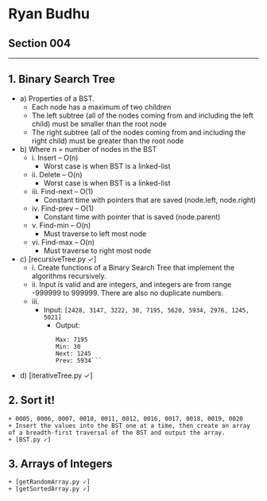 # Ryan Budhu
## Section 004
---
## 1. Binary Search Tree
  + a) Properties of a BST.
    * Each node has a maximum of two children
    * The left subtree (all of the nodes coming from and including the left child) must be smaller than the root node
    * The right subtree (all of the nodes coming from and including the right child) must be greater than the root node
  + b) Where n = number of nodes in the BST
    - i. Insert –	O(n)
      * Worst case is when BST is a linked-list
    - ii. Delete –	O(n)
      * Worst case is when BST is a linked-list
    - iii. Find-next –	O(1)
      * Constant time with pointers that are saved (node.left, node.right)
    - iv. Find-prev –	O(1)
      * Constant time with pointer that is saved (node.parent)
    - v. Find-min –	O(n)
      * Must traverse to left most node
    - vi. Find-max –	O(n)
      * Must traverse to right most node
  + c) [recursiveTree.py ✓]
    - i. Create functions of a Binary Search Tree that implement the algorithms recursively.
	- ii. Input is valid and are integers, and integers are from range -999999 to 999999. There are also no duplicate numbers.
	- iii.
		* Input:
		``[2428, 3147, 3222, 30, 7195, 5620, 5934, 2976, 1245, 5021]``
		  * Output:
			```Root: 2428
			Max: 7195
			Min: 30
			Next: 1245
			Prev: 5934```
  + d) [iterativeTree.py ✓]
	
## 2. Sort it!
    + 0005, 0006, 0007, 0010, 0011, 0012, 0016, 0017, 0018, 0019, 0020
    + Insert the values into the BST one at a time, then create an array of a breadth-first traversal of the BST and output the array.
    + [BST.py ✓]
	
## 3. Arrays of Integers
    + [getRandomArray.py ✓]
    + [getSortedArray.py ✓]
